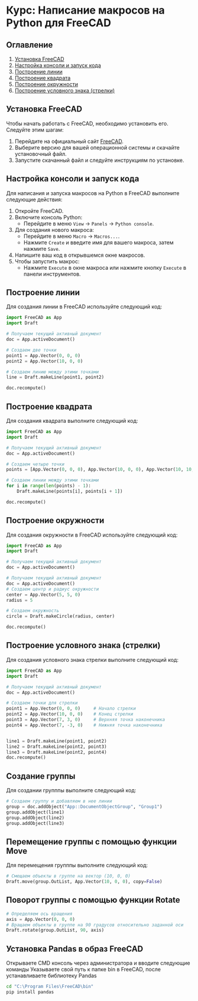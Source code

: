 # Курс: Написание макросов на Python для FreeCAD

## Оглавление
1. [Установка FreeCAD](#установка-freecad)
2. [Настройка консоли и запуск кода](#настройка-консоли-и-запуск-кода)
3. [Построение линии](#построение-линии)
4. [Построение квадрата](#построение-квадрата)
5. [Построение окружности](#построение-окружности)
6. [Построение условного знака (стрелки)](#Построение-условного-знака-стрелки)
## Установка FreeCAD
Чтобы начать работать с FreeCAD, необходимо установить его. Следуйте этим шагам:

1. Перейдите на официальный сайт [FreeCAD](https://www.freecadweb.org/).
2. Выберите версию для вашей операционной системы и скачайте установочный файл.
3. Запустите скачанный файл и следуйте инструкциям по установке.

## Настройка консоли и запуск кода
Для написания и запуска макросов на Python в FreeCAD выполните следующие действия:

1. Откройте FreeCAD.
2. Включите консоль Python:
   - Перейдите в меню `View` -> `Panels` -> `Python console`.
3. Для создания нового макроса:
   - Перейдите в меню `Macro` -> `Macros...`.
   - Нажмите `Create` и введите имя для вашего макроса, затем нажмите `Save`.
4. Напишите ваш код в открывшемся окне макросов.
5. Чтобы запустить макрос:
   - Нажмите `Execute` в окне макроса или нажмите кнопку `Execute` в панели инструментов.

## Построение линии
Для создания линии в FreeCAD используйте следующий код:

```python
import FreeCAD as App
import Draft

# Получаем текущий активный документ
doc = App.activeDocument()

# Создаем две точки
point1 = App.Vector(0, 0, 0)
point2 = App.Vector(10, 0, 0)

# Создаем линию между этими точками
line = Draft.makeLine(point1, point2)

doc.recompute()
```
## Построение квадрата
Для создания квадрата выполните следующий код:

```python
import FreeCAD as App
import Draft

# Получаем текущий активный документ
doc = App.activeDocument()

# Создаем четыре точки
points = [App.Vector(0, 0, 0), App.Vector(10, 0, 0), App.Vector(10, 10, 0), App.Vector(0, 10, 0), App.Vector(0, 0, 0)]

# Создаем линии между этими точками
for i in range(len(points) - 1):
    Draft.makeLine(points[i], points[i + 1])

doc.recompute()
```
## Построение окружности
Для создания окружности в FreeCAD используйте следующий код:

```python
import FreeCAD as App
import Draft

# Получаем текущий активный документ
doc = App.activeDocument()

# Получаем текущий активный документ
doc = App.activeDocument()
# Создаем центр и радиус окружности
center = App.Vector(5, 5, 0)
radius = 5

# Создаем окружность
circle = Draft.makeCircle(radius, center)

doc.recompute()
```
## Построение условного знака (стрелки)
Для создания условного знака стрелки выполните следующий код:
```python
import FreeCAD as App
import Draft

# Получаем текущий активный документ
doc = App.activeDocument()

# Создаем точки для стрелки
point1 = App.Vector(0, 0, 0)     # Начало стрелки
point2 = App.Vector(10, 0, 0)    # Конец стрелки
point3 = App.Vector(7, 3, 0)     # Верхняя точка наконечника
point4 = App.Vector(7, -3, 0)    # Нижняя точка наконечника


line1 = Draft.makeLine(point1, point2)
line2 = Draft.makeLine(point2, point3)
line3 = Draft.makeLine(point2, point4)
doc.recompute()
```
## Создание группы 
Для создании групппы выполните следующий код:
```python
# Создаем группу и добавляем в нее линии
group = doc.addObject("App::DocumentObjectGroup", "Group1")
group.addObject(line1)
group.addObject(line2)
group.addObject(line3)
```
## Перемещение группы с помощью функции Move
Для перемещения групппы выполните следующий код:
```python
# Смещаем объекты в группе на вектор (10, 0, 0)
Draft.move(group.OutList, App.Vector(10, 0, 0), copy=False)
```
## Поворот группы с помощью функции Rotate
```python
# Определяем ось вращения
axis = App.Vector(0, 0, 0) 
# Вращаем объекты в группе на 90 градусов относительно заданной оси
Draft.rotate(group.OutList, 90, axis)
```
## Установка Pandas в образ FreeCAD
Открываете CMD консоль через администратора и вводите следующие команды
Указываете свой путь к папке bin в FreeCAD, после устанавливаете библиотеку Pandas
```bash
cd "C:\Program Files\FreeCAD\bin"
pip install pandas
```


